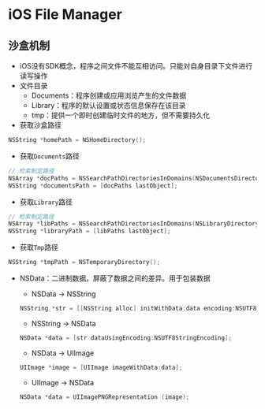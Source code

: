 # iOS File Manager

## 沙盒机制
+ iOS没有SDK概念，程序之间文件不能互相访问。只能对自身目录下文件进行读写操作
+ 文件目录
	+ Documents：程序创建或应用浏览产生的文件数据
	+ Library：程序的默认设置或状态信息保存在该目录
	+ tmp：提供一个即时创建临时文件的地方，但不需要持久化
+ 获取沙盒路径

```objective-c
NSString *homePath = NSHomeDirectory();
```  

+ 获取`Documents`路径

```objective-c
// 检索制定路径
NSArray *docPaths = NSSearchPathDirectoriesInDomains(NSDocumentsDirectory, NSUserDomainMask,YES);
NSString *documentsPath = [docPaths lastObject];
```

+ 获取`Library`路径

```objective-c
// 检索制定路径
NSArray *libPaths = NSSearchPathDirectoriesInDomains(NSLibraryDirectory, NSUserDomainMask,YES);
NSString *libraryPath = [libPaths lastObject];
```

+ 获取`Tmp`路径

```objective-c
NSString *tmpPath = NSTemporaryDirectory();
```

+ NSData：二进制数据，屏蔽了数据之间的差异。用于包装数据
	+ NSData -> NSString

	```objective-c
	NSString *str = [[NSString alloc] initWithData:data encoding:NSUTF8String];
	```

	+ NSString -> NSData 
	
	```objective-c
	NSData *data = [str dataUsingEncoding:NSUTF8StringEncoding];
	```
	
	+ NSData -> UIImage
	
	```objective-c
	UIImage *image = [UIImage imageWithData:data];
	```
	
	+ UIImage -> NSData
	
	```objective-c
	NSData *data = UIImagePNGRepresentation (image);
	```